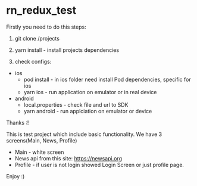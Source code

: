 # rn_redux_test

Firstly you need to do this steps:

1. git clone /projects

2. yarn install  - install projects dependencies

3. check configs:

- ios
  - pod install -  in ios folder need install Pod dependencies, specific for ios
  - yarn ios - run application on emulator or in real device
- android
  - local.properties - check file and url to SDK
  - yarn android - run applciation on emulator or device
  
 Thanks :!

This is test project which include basic functionality.
We have 3 screens(Main, News, Profile)

- Main - white screen
- News api from this site: https://newsapi.org 
- Profile - if user is not login showed Login Screen or just profile page.

Enjoy :)







